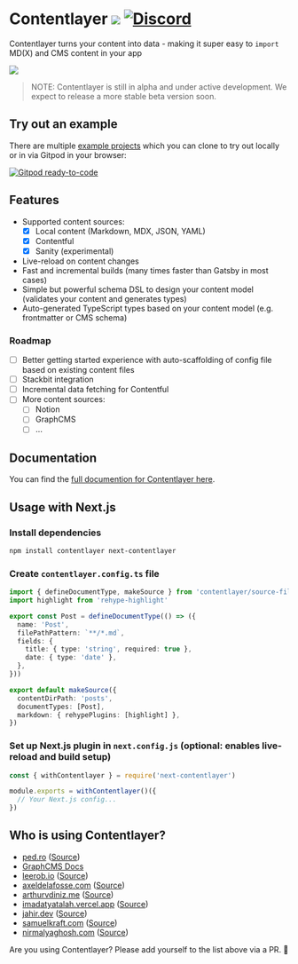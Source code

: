 # Contentlayer [![](https://badgen.net/npm/v/contentlayer)](https://www.npmjs.com/package/contentlayer) [![Discord](https://badgen.net/badge/icon/discord?icon=discord&label)](https://discord.gg/fk83HNECYJ)

Contentlayer turns your content into data - making it super easy to `import` MD(X) and CMS content in your app

![](https://images2.imgbox.com/d5/db/LtP3GT3s_o.png)

> NOTE: Contentlayer is still in alpha and under active development. We expect to release a more stable beta version soon.

## Try out an example

There are multiple [example projects](./examples) which you can clone to try out locally or in via Gitpod in your browser:

[![Gitpod ready-to-code](https://img.shields.io/badge/Gitpod-ready--to--code-908a85?logo=gitpod)](http://gitpod.io/#GH_OWNER=contentlayerdev,GH_REPO=contentlayer,GH_SUBDIR=examples\mdx,GH_COMMAND=yarn/https://github.com/schickling-test/gitpod-open)

## Features

- Supported content sources:
  - [x] Local content (Markdown, MDX, JSON, YAML)
  - [x] Contentful
  - [x] Sanity (experimental)
- Live-reload on content changes
- Fast and incremental builds (many times faster than Gatsby in most cases)
- Simple but powerful schema DSL to design your content model (validates your content and generates types)
- Auto-generated TypeScript types based on your content model (e.g. frontmatter or CMS schema)

### Roadmap

- [ ] Better getting started experience with auto-scaffolding of config file based on existing content files
- [ ] Stackbit integration
- [ ] Incremental data fetching for Contentful
- [ ] More content sources:
  - [ ] Notion
  - [ ] GraphCMS
  - [ ] ...

## Documentation

You can find the [full documention for Contentlayer here](https://www.contentlayer.dev/docs).

## Usage with Next.js

### Install dependencies

```sh
npm install contentlayer next-contentlayer
```

### Create `contentlayer.config.ts` file

```ts
import { defineDocumentType, makeSource } from 'contentlayer/source-files'
import highlight from 'rehype-highlight'

export const Post = defineDocumentType(() => ({
  name: 'Post',
  filePathPattern: `**/*.md`,
  fields: {
    title: { type: 'string', required: true },
    date: { type: 'date' },
  },
}))

export default makeSource({
  contentDirPath: 'posts',
  documentTypes: [Post],
  markdown: { rehypePlugins: [highlight] },
})
```

### Set up Next.js plugin in `next.config.js` (optional: enables live-reload and build setup)

```js
const { withContentlayer } = require('next-contentlayer')

module.exports = withContentlayer()({
  // Your Next.js config...
})
```

## Who is using Contentlayer?

- [ped.ro](https://ped.ro) ([Source](https://github.com/peduarte/ped.ro))
- [GraphCMS Docs](https://graphcms.com/docs)
- [leerob.io](https://leerob.io/) ([Source](https://github.com/leerob/leerob.io))
- [axeldelafosse.com](https://axeldelafosse.com) ([Source](https://github.com/axeldelafosse/axeldelafosse))
- [arthurvdiniz.me](https://arthurvdiniz.me) ([Source](https://github.com/arthurvdiniz/me))
- [imadatyatalah.vercel.app](https://imadatyatalah.vercel.app) ([Source](https://github.com/imadatyatalah/imadatyatalah.me))
- [jahir.dev](https://jahir.dev/) ([Source](https://github.com/jahirfiquitiva/jahir.dev))
- [samuelkraft.com](https://samuelkraft.com) ([Source](https://github.com/samuelkraft/samuelkraft-next))
- [nirmalyaghosh.com](https://nirmalyaghosh.com) ([Source](https://github.com/ghoshnirmalya/nirmalyaghosh.com))

Are you using Contentlayer? Please add yourself to the list above via a PR. 🙏
